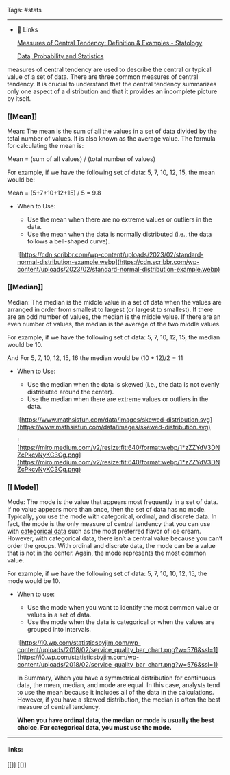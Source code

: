 
Tags: #stats 

------------------------------------------

- 🔗 Links
    
    [Measures of Central Tendency: Definition & Examples - Statology](https://www.statology.org/measures-central-tendency/)
    
    [Data, Probability and Statistics](https://www.mathsisfun.com/data/index.html)
    
    [](https://statisticsbyjim.com/basics/measures-central-tendency-mean-median-mode/)

measures of central tendency are used to describe the central or typical value of a set of data. There are three common measures of central tendency. It is crucial to understand that the central tendency summarizes only one aspect of a distribution and that it provides an incomplete picture by itself.

### [[Mean]]

Mean: The mean is the sum of all the values in a set of data divided by the total number of values. It is also known as the average value. The formula for calculating the mean is:

Mean = (sum of all values) / (total number of values)

For example, if we have the following set of data: 5, 7, 10, 12, 15, the mean would be:

Mean = (5+7+10+12+15) / 5 = 9.8

- When to Use:
    - Use the mean when there are no extreme values or outliers in the data.
    - Use the mean when the data is normally distributed (i.e., the data follows a bell-shaped curve).
    
    ![https://cdn.scribbr.com/wp-content/uploads/2023/02/standard-normal-distribution-example.webp](https://cdn.scribbr.com/wp-content/uploads/2023/02/standard-normal-distribution-example.webp)
    

### [[Median]]

Median: The median is the middle value in a set of data when the values are arranged in order from smallest to largest (or largest to smallest). If there are an odd number of values, the median is the middle value. If there are an even number of values, the median is the average of the two middle values.

For example, if we have the following set of data: 5, 7, 10, 12, 15, the median would be 10.

And For 5, 7, 10, 12, 15, 16 the median would be  $(10 + 12 ) / 2 = 11$

- When to Use:
    - Use the median when the data is skewed (i.e., the data is not evenly distributed around the center).
    - Use the median when there are extreme values or outliers in the data.
    
    ![https://www.mathsisfun.com/data/images/skewed-distribution.svg](https://www.mathsisfun.com/data/images/skewed-distribution.svg)
    
    ![https://miro.medium.com/v2/resize:fit:640/format:webp/1*zZZYdV3DNZcPkcyNyKC3Cg.png](https://miro.medium.com/v2/resize:fit:640/format:webp/1*zZZYdV3DNZcPkcyNyKC3Cg.png)
    

### [[ Mode]]


Mode: The mode is the value that appears most frequently in a set of data. If no value appears more than once, then the set of data has no mode. Typically, you use the mode with categorical, ordinal, and discrete data. In fact, the mode is the only measure of central tendency that you can use with [categorical data](https://statisticsbyjim.com/glossary/categorical-variables/) such as the most preferred flavor of ice cream. However, with categorical data, there isn’t a central value because you can’t order the groups. With ordinal and discrete data, the mode can be a value that is not in the center. Again, the mode represents the most common value.

For example, if we have the following set of data: 5, 7, 10, 10, 12, 15, the mode would be 10.

- When to use:
    - Use the mode when you want to identify the most common value or values in a set of data.
    - Use the mode when the data is categorical or when the values are grouped into intervals.
    
    ![https://i0.wp.com/statisticsbyjim.com/wp-content/uploads/2018/02/service_quality_bar_chart.png?w=576&ssl=1](https://i0.wp.com/statisticsbyjim.com/wp-content/uploads/2018/02/service_quality_bar_chart.png?w=576&ssl=1)
    
    In Summary, When you have a symmetrical distribution for continuous data, the mean, median, and mode are equal. In this case, analysts tend to use the mean because it includes all of the data in the calculations. However, if you have a skewed distribution, the median is often the best measure of central tendency.
    
    **When you have ordinal data, the median or mode is usually the best choice. For categorical data, you must use the mode.**












---------------------
#### links:
[[]]
[[]]